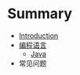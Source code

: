 # Summary

* [Introduction](README.md)
* [编程语言](programming_language.md)
   * [Java](java.md)
* 常见问题

